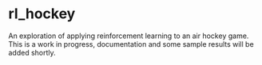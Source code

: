 # rl_hockey
An exploration of applying reinforcement learning to an air hockey game. This is a work in progress, documentation and some sample results will be added shortly.
